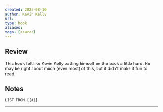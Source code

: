 ```yaml
---
created: 2023-08-10
author: Kevin Kelly
url: 
type: book
aliases: 
tags: [source]
---
```

## Review
This book felt like Kevin Kelly patting himself on the back a little hard. He may be right about much (even most) of this, but it didn’t make it fun to read.

## Notes
```dataview
LIST FROM [[#]]
```

---